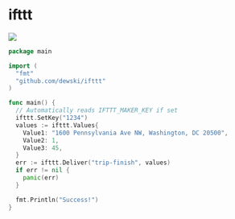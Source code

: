 # ifttt

 [![](https://godoc.org/github.com/dewski/ifttt?status.svg)](http://godoc.org/github.com/dewski/ifttt)

```go
package main

import (
  "fmt"
  "github.com/dewski/ifttt"
)

func main() {
  // Automatically reads IFTTT_MAKER_KEY if set
  ifttt.SetKey("1234")
  values := ifttt.Values{
    Value1: "1600 Pennsylvania Ave NW, Washington, DC 20500",
    Value2: 1,
    Value3: 45,
  }
  err := ifttt.Deliver("trip-finish", values)
  if err != nil {
    panic(err)
  }

  fmt.Println("Success!")
}
```
